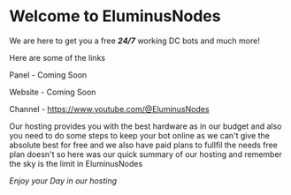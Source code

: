 # Welcome to EluminusNodes

We are here to get you a free ***24/7*** working DC bots and much more!

Here are some of the links

Panel - Coming Soon

Website - Coming Soon

Channel - https://www.youtube.com/@EluminusNodes

Our hosting provides you with the best hardware as in our budget and also you need to do some steps to keep your bot online as we can't give the absolute best for free and we also have paid plans to fullfil the needs free plan doesn't so here was our quick summary of our hosting and remember the sky is the limit in EluminusNodes

*Enjoy your Day in our hosting*
